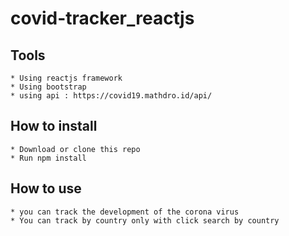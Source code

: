 # covid-tracker_reactjs
## Tools
```
* Using reactjs framework
* Using bootstrap
* using api : https://covid19.mathdro.id/api/

```
## How to install
```
* Download or clone this repo
* Run npm install
```



## How to use
```
* you can track the development of the corona virus
* You can track by country only with click search by country
```

